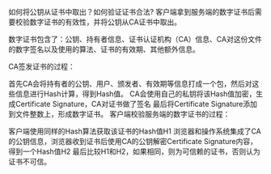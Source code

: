 如何将公钥从证书中取出？如何验证证书合法?
客户端拿到服务端的数字证书后需要校验数字证书的有效性，并将公钥从CA证书中取出。

数字证书包含了：公钥、持有者信息、证书认证机构（CA）信息、CA对这份文件的数字签名以及使用的算法、证书的有效期、其他额外信息。

CA签发证书的过程：

首先CA会将持有者的公钥、用户、颁发者、有效期等信息打成一个包，然后对这些信息进行Hash计算，得到Hash值。
CA会使用自己的私钥将该Hash值加密，生成Certificate Signature，CA对证书做了签名
最后将Certificate Signature添加到文件整数上，形成数字证书。
客户端校验服务端的数字证书的过程：

客户端使用同样的Hash算法获取该证书的Hash值H1
浏览器和操作系统集成了CA的公钥信息，浏览器收到证书后使用CA的公钥解密Certificate Signature内容，得到一个Hash值H2
最后比较H1和H2，如果相同，则为可信赖的证书，否则认为证书不可信。
